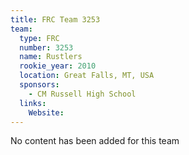 ```yaml
---
title: FRC Team 3253
team:
  type: FRC
  number: 3253
  name: Rustlers
  rookie_year: 2010
  location: Great Falls, MT, USA
  sponsors:
    - CM Russell High School
  links:
    Website: 
---
```

No content has been added for this team